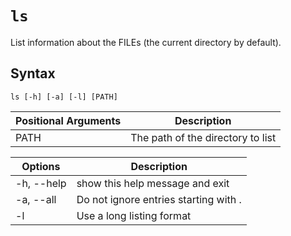 `ls`
====
List information about the FILEs (the current directory by default).

Syntax
----
```
ls [-h] [-a] [-l] [PATH]
```

Positional Arguments | Description
--------|------------
PATH | The path of the directory to list

Options | Description
--------|------------
-h, --help  | show this help message and exit
-a, --all | Do not ignore entries starting with .
-l | Use a long listing format